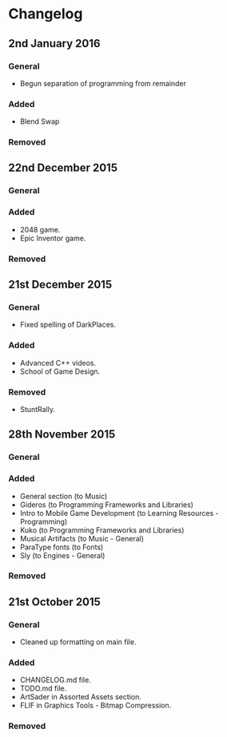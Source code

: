 # Changelog #

## 2nd January 2016 ##

### General ###

* Begun separation of programming from remainder

### Added ###

* Blend Swap

### Removed ###

## 22nd December 2015 ##

### General ###

### Added ###

* 2048 game.
* Epic Inventor game.

### Removed ###

## 21st December 2015 ##

### General ###

* Fixed spelling of DarkPlaces.

### Added ###

* Advanced C++ videos.
* School of Game Design.

### Removed ###

* StuntRally.

## 28th November 2015 ##

### General ###

### Added ###

* General section (to Music)
* Gideros (to Programming Frameworks and Libraries)
* Intro to Mobile Game Development (to Learning Resources - Programming)
* Kuko (to Programming Frameworks and Libraries)
* Musical Artifacts (to Music - General)
* ParaType fonts (to Fonts)
* Sly (to Engines - General)

### Removed ###

## 21st October 2015 ##

### General ###

* Cleaned up formatting on main file.

### Added ###

* CHANGELOG.md file.
* TODO.md file.
* ArtSader in Assorted Assets section.
* FLIF in Graphics Tools - Bitmap Compression.

### Removed ###
